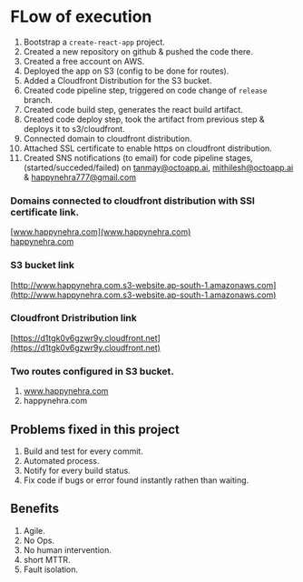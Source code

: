 # FLow of execution
1. Bootstrap a `create-react-app` project.
2. Created a new repository on github & pushed the code there.
3. Created a free account on AWS.
4. Deployed the app on S3 (config to be done for routes).
5. Added a Cloudfront Distribution for the S3 bucket.
6. Created code pipeline step, triggered on code change of `release` branch.
7. Created code build step, generates the react build artifact.
8. Created code deploy step, took the artifact from previous step & deploys it to s3/cloudfront.
9. Connected domain to cloudfront distribution.
10. Attached SSL certificate to enable https on cloudfront distribution.
11. Created SNS notifications (to email) for code pipeline stages, (started/succeded/failed) on tanmay@octoapp.ai, mithilesh@octoapp.ai & happynehra777@gmail.com

### Domains connected to cloudfront distribution with SSl certificate link.
[www.happynehra.com](www.happynehra.com)  
[happynehra.com](happynehra.com)  

### S3 bucket link
[http://www.happynehra.com.s3-website.ap-south-1.amazonaws.com](http://www.happynehra.com.s3-website.ap-south-1.amazonaws.com)

### Cloudfront Dristribution link
[https://d1tgk0v6gzwr9y.cloudfront.net](https://d1tgk0v6gzwr9y.cloudfront.net)

### Two routes configured in S3 bucket.
1. www.happynehra.com
2. happynehra.com

## Problems fixed in this project 
1. Build and test for every commit.
2. Automated process.
3. Notify for every build status.
4. Fix code if bugs or error found instantly rathen than waiting.

## Benefits 
1. Agile.
2. No Ops.
3. No human intervention.
4. short MTTR.
5. Fault isolation.
